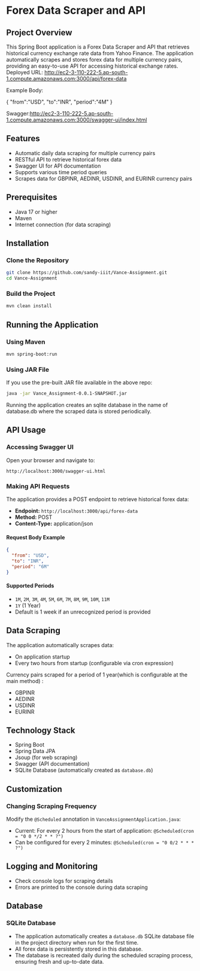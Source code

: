 # Forex Data Scraper and API

## Project Overview

This Spring Boot application is a Forex Data Scraper and API that retrieves historical currency exchange rate data from Yahoo Finance. The application automatically scrapes and stores forex data for multiple currency pairs, providing an easy-to-use API for accessing historical exchange rates.
Deployed URL: http://ec2-3-110-222-5.ap-south-1.compute.amazonaws.com:3000/api/forex-data

Example Body:

{
    "from":"USD",
    "to":"INR",
    "period":"4M"
}

Swagger:http://ec2-3-110-222-5.ap-south-1.compute.amazonaws.com:3000/swagger-ui/index.html

## Features

- Automatic daily data scraping for multiple currency pairs
- RESTful API to retrieve historical forex data
- Swagger UI for API documentation
- Supports various time period queries
- Scrapes data for GBPINR, AEDINR, USDINR, and EURINR currency pairs

## Prerequisites

- Java 17 or higher
- Maven
- Internet connection (for data scraping)

## Installation

### Clone the Repository

```bash
git clone https://github.com/sandy-iiit/Vance-Assignment.git
cd Vance-Assignment
```

### Build the Project

```bash
mvn clean install
```

## Running the Application

### Using Maven

```bash
mvn spring-boot:run
```

### Using JAR File

If you use the pre-built JAR file available in the above repo:

```bash
java -jar Vance_Assignment-0.0.1-SNAPSHOT.jar
```
Running the application creates an sqlite database in the name of database.db where the scraped data is stored periodically.
## API Usage

### Accessing Swagger UI

Open your browser and navigate to:
```
http://localhost:3000/swagger-ui.html
```

### Making API Requests

The application provides a POST endpoint to retrieve historical forex data:

- **Endpoint:** `http://localhost:3000/api/forex-data`
- **Method:** POST
- **Content-Type:** application/json

#### Request Body Example

```json
{
  "from": "USD",
  "to": "INR",
  "period": "6M"
}
```

#### Supported Periods

- `1M`, `2M`, `3M`, `4M`, `5M`, `6M`, `7M`, `8M`, `9M`, `10M`, `11M`
- `1Y` (1 Year)
- Default is 1 week if an unrecognized period is provided

## Data Scraping

The application automatically scrapes data:
- On application startup
- Every two hours from startup (configurable via cron expression)

Currency pairs scraped for a period of 1 year(which is configurable at the main method) :
- GBPINR
- AEDINR
- USDINR
- EURINR

## Technology Stack

- Spring Boot
- Spring Data JPA
- Jsoup (for web scraping)
- Swagger (API documentation)
- SQLite Database (automatically created as `database.db`)

## Customization

### Changing Scraping Frequency

Modify the `@Scheduled` annotation in `VanceAssignmentApplication.java`:
- Current: For every 2 hours from the start of application: `@Scheduled(cron = "0 0 */2 * * ?")` 
- Can be configured for every 2 minutes: `@Scheduled(cron = "0 0/2 * * * ?")`

## Logging and Monitoring

- Check console logs for scraping details
- Errors are printed to the console during data scraping

## Database

### SQLite Database

- The application automatically creates a `database.db` SQLite database file in the project directory when run for the first time.
- All forex data is persistently stored in this database.
- The database is recreated daily during the scheduled scraping process, ensuring fresh and up-to-date data.

